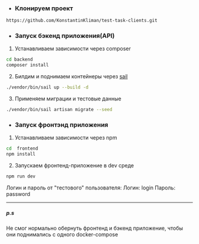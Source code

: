 - ### Клонируем проект

```bash
https://github.com/KonstantinKliman/test-task-clients.git
```

- ### Запуск бэкенд приложения(API)

1. Устанавливаем зависимости через composer

```bash
cd backend
composer install
```

2. Билдим и поднимаем контейнеры через [sail](https://laravel.com/docs/11.x/sail)

```bash
./vendor/bin/sail up --build -d
```

3. Применяем миграции и тестовые данные

```bash
./vendor/bin/sail artisan migrate --seed
```

- ### Запуск фронтэнд приложения

1. Устанавливаем зависимости через npm
```bash
cd  frontend
npm install
```

2. Запускаем фронтенд-приложение в dev среде

```bash
npm run dev
```

Логин и пароль от "тестового" пользователя:
Логин: login
Пароль: password

-----

##### p.s

Не смог нормально обернуть фронтенд и бэкенд приложение, чтобы они поднимались с одного docker-compose